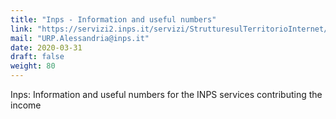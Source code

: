 ```yaml
---
title: "Inps - Information and useful numbers"
link: "https://servizi2.inps.it/servizi/StrutturesulTerritorioInternet/WForm2.aspx?parm=1&lang=it&parm3=020000"
mail: "URP.Alessandria@inps.it"
date: 2020-03-31
draft: false
weight: 80
---
```


Inps: Information and useful numbers for the INPS services contributing the income
